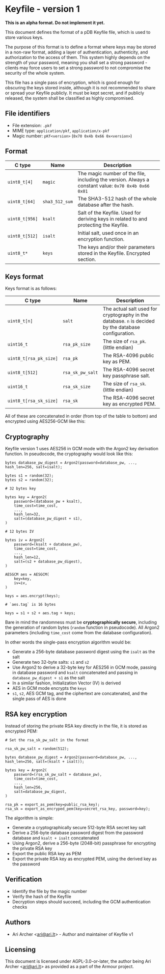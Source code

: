 # Keyfile - version 1

**This is an alpha format. Do not implement it yet.**

This document defines the format of a pDB Keyfile file, which is used to store various keys.

The purpose of this format is to define a format where keys may be stored in a non-raw format, adding a layer
of authentication, authenticity, and authorization to the access of them. This system highly depends on the strength
of your password, meaning you shall set a strong password - clients may force users to set a strong password to not
compromise the security of the whole system.

This file has a single pass of encryption, which is good enough for obscuring the keys stored inside, although it is
not recommended to share or spread your Keyfile publicly. It must be kept secret, and if publicly released, the
system shall be classified as highly compromised.

## File identifiers

-   File extension: `.pkf`
-   MIME type: `application/pkf`, `application/x-pkf`
-   Magic number: `pKf<version>` (`0x70 0x4b 0x66 0x<version>`)

## Format

| C type         | Name           | Description                                                                                         |
| -------------- | -------------- | --------------------------------------------------------------------------------------------------- |
| `uint8_t[4]`   | `magic`        | The magic number of the file, including the version. Always a constant value: `0x70 0x4b 0x66 0x01` |
| `uint8_t[64]`  | `sha3_512_sum` | The SHA3-512 hash of the whole database after the hash.                                             |
| `uint8_t[956]` | `ksalt`        | Salt of the Keyfile. Used for deriving keys in related to and protecting the Keyfile.               |
| `uint8_t[512]` | `isalt`        | Initial salt, used once in an encryption function.                                                  |
| `uint8_t*`     | `keys`         | The keys and/or their parameters stored in the Keyfile. Encrypted section.                          |

## Keys format

Keys format is as follows:

| C type                 | Name             | Description                                                                                          |
| ---------------------- | ---------------- | ---------------------------------------------------------------------------------------------------- |
| `uint8_t[n]`           | `salt`           | The actual salt used for cryptography in the database. `n` is decided by the database configuration. |
| `uint16_t`             | `rsa_pk_size`    | The size of `rsa_pk`. (little endian)                                                                |
| `uint8_t[rsa_pk_size]` | `rsa_pk`         | The RSA-4096 public key as PEM.                                                                      |
| `uint8_t[512]`         | `rsa_sk_pw_salt` | The RSA-4096 secret key passphrase salt.                                                             |
| `uint16_t`             | `rsa_sk_size`    | The size of `rsa_sk`. (little endian)                                                                |
| `uint8_t[rsa_sk_size]` | `rsa_sk`         | The RSA-4096 secret key as encrypted PEM.                                                            |

All of these are concatenated in order (from top of the table to bottom) and encrypted using AES256-GCM like this:

## Cryptography

Keyfile version 1 uses AES256 in GCM mode with the Argon2 key derivation function. In pseudocode, the cryptography would look like this:

    bytes database_pw_digest = Argon2(password=database_pw, ..., hash_len=256, salt=isalt);

    bytes s1 = random(32);
    bytes s2 = random(32);

    # 32 bytes key

    bytes key = Argon2(
        password=(database_pw + ksalt),
        time_cost=time_cost,
        ...,
        hash_len=32,
        salt=(database_pw_digest + s1),
    )

    # 12 bytes IV

    bytes iv = Argon2(
        password=(ksalt + database_pw),
        time_cost=time_cost,
        ...,
        hash_len=12,
        salt=(s2 + database_pw_digest),
    )

    AESGCM aes = AESGCM(
        key=key,
        iv=iv,
    )

    keys = aes.encrypt(keys);

    # `aes.tag` is 16 bytes

    keys = s1 + s2 + aes.tag + keys;

Bare in mind the randomness must be **cryptographically secure**, including the generation of random bytes (`random` function in pseudocode).
All Argon2 parameters (including `time_cost` come from the database configuration).

In other words the single-pass encryption algorithm would be:

-   Generate a 256-byte database password digest using the `isalt` as the salt
-   Generate two 32-byte salts: `s1` and `s2`
-   Use Argon2 to derive a 32-byte key for AES256 in GCM mode, passing in database password and `ksalt` concatenated and passing in `database_pw_digest + s1` as the salt
-   In a similar fashion, Initialization Vector (IV) is derived
-   AES in GCM mode encrypts the `keys`
-   `s1`, `s2`, AES GCM tag, and the ciphertext are concatenated, and the single pass of AES is done

## RSA key encryption

Instead of storing the private RSA key directly in the file, it is stored as encrypted PEM:

    # Set the rsa_sk_pw_salt in the format

    rsa_sk_pw_salt = random(512);

    bytes database_pw_digest = Argon2(password=database_pw, ..., hash_len=256, salt=(ksalt + isalt));

    bytes key = Argon2(
        password=(rsa_sk_pw_salt + database_pw),
        time_cost=time_cost,
        ...,
        hash_len=256,
        salt=database_pw_digest,
    )

    rsa_pk = export_as_pem(key=public_rsa_key);
    rsa_sk = export_as_encryped_pem(key=secret_rsa_key, password=key);

The algorithm is simple:

-   Generate a cryptographically secure 512-byte RSA secret key salt
-   Derive a 256-byte database password digest from the password database and `ksalt + isalt` concatenated
-   Using Argon2, derive a 256-byte (2048-bit) passphrase for encrypting the private RSA key
-   Export the public RSA key as PEM
-   Export the private RSA key as encrypted PEM, using the derived key as the password

## Verification

-   Identify the file by the magic number
-   Verify the hash of the Keyfile
-   Decryption steps should succeed, including the GCM authentication checks

## Authors

-   Ari Archer \<<ari@ari.lt>\> - Author and maintainer of Keyfile v1

## Licensing

This document is licensed under AGPL-3.0-or-later, the author being Ari Archer \<<ari@ari.lt>\> as provided as a part of the Armour project.

